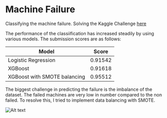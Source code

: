 # Machine Failure

Classifying the machine failure. Solving the Kaggle Challenge [here](https://www.kaggle.com/competitions/playground-series-s3e17)

The performance of the classiification has increased steadily by using various models. The submission scores are as follows:

| Model        | Score           | 
| ------------- |:-------------:|
| Logistic Regression      | 0.91542 |
| XGBoost      | 0.91618      |
| XGBoost with SMOTE balancing | 0.95512 |

The biggest challenge in predicting the failure is the imbalance of the dataset. The failed machines are very low in number compared to the non failed. To resolve this, I tried to implement data balancing with SMOTE. 

![Alt text](image.png)